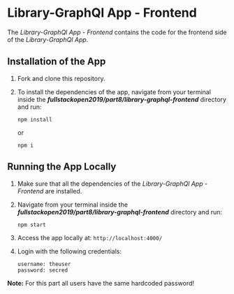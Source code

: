 # Library-GraphQl App - Frontend

The *Library-GraphQl App - Frontend* contains the code for the frontend side of the *Library-GraphQl App*.

## Installation of the App

1. Fork and clone this repository.

2. To install the dependencies of the app, navigate from your terminal inside the ***fullstackopen2019/part8/library-graphql-frontend*** directory and run:

    ```
    npm install
    ```

    or

    ```
    npm i
    ```

## Running the App Locally

1. Make sure that all the dependencies of the *Library-GraphQl App - Frontend* are installed.

2. Navigate from your terminal inside the ***fullstackopen2019/part8/library-graphql-frontend*** directory and run:

    ```
    npm start
    ```
3. Access the app locally at: ```http://localhost:4000/```

4. Login with the following credentials:
    ```
    username: theuser
    password: secred
    ```

**Note:** For this part all users have the same hardcoded password!